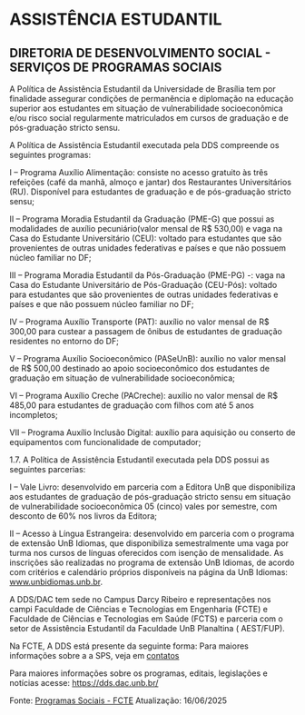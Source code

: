 # ASSISTÊNCIA ESTUDANTIL
## DIRETORIA DE DESENVOLVIMENTO SOCIAL - SERVIÇOS DE PROGRAMAS SOCIAIS
A Política de Assistência Estudantil da Universidade de Brasília tem por finalidade assegurar condições de permanência e diplomação na educação superior aos estudantes em situação de vulnerabilidade socioeconômica e/ou risco social regularmente matriculados em cursos de graduação e de pós-graduação stricto sensu.

A Política de Assistência Estudantil executada pela DDS compreende os seguintes programas:

I – Programa Auxílio Alimentação: consiste no acesso gratuito às três refeições (café da manhã, almoço e jantar) dos Restaurantes Universitários (RU). Disponível para estudantes de graduação e de pós-graduação stricto sensu;

II – Programa Moradia Estudantil da Graduação (PME-G) que possui as modalidades de auxílio pecuniário(valor mensal de R$ 530,00) e vaga na Casa do Estudante Universitário (CEU): voltado para estudantes que são provenientes de outras unidades federativas e países e que não possuem núcleo familiar no DF;

III – Programa Moradia Estudantil da Pós-Graduação (PME-PG) -: vaga na Casa do Estudante Universitário de Pós-Graduação (CEU-Pós): voltado para estudantes que são provenientes de outras unidades federativas e países e que não possuem núcleo familiar no DF;

IV – Programa Auxílio Transporte (PAT): auxílio no valor mensal de R$ 300,00 para custear a passagem de ônibus de estudantes de graduação residentes no entorno do DF;

V – Programa Auxílio Socioeconômico (PASeUnB): auxílio no valor mensal de R$ 500,00 destinado ao apoio socioeconômico dos estudantes de graduação em situação de vulnerabilidade socioeconômica;

VI – Programa Auxílio Creche (PACreche): auxílio no valor mensal de R$ 485,00 para estudantes de graduação com filhos com até 5 anos incompletos;

VII – Programa Auxílio Inclusão Digital: auxílio para aquisição ou conserto de equipamentos com funcionalidade de computador;

1.7. A Política de Assistência Estudantil executada pela DDS possui as seguintes parcerias:

I – Vale Livro: desenvolvido em parceria com a Editora UnB que disponibiliza aos estudantes de graduação de pós-graduação stricto sensu em situação de vulnerabilidade socioeconômica 05 (cinco) vales por semestre, com desconto de 60% nos livros da Editora;

II – Acesso à Língua Estrangeira: desenvolvido em parceria com o programa de extensão UnB Idiomas, que disponibiliza semestralmente uma vaga por turma nos cursos de línguas oferecidos com isenção de mensalidade. As inscrições são realizadas no programa de extensão UnB Idiomas, de acordo com critérios e calendário próprios disponíveis na página da UnB Idiomas: www.unbidiomas.unb.br.

A DDS/DAC tem sede no Campus Darcy Ribeiro e representações nos campi Faculdade de Ciências e Tecnologias em Engenharia (FCTE) e Faculdade de Ciências e Tecnologias em Saúde (FCTS) e parceria com o setor de Assistência Estudantil da Faculdade UnB Planaltina ( AEST/FUP). 

Na FCTE, A DDS está presente da seguinte forma:
Para maiores informações sobre a a SPS, veja em [contatos](https://fcte.unb.br/contato/)

Para maiores informações sobre os programas, editais, legislações e notícias acesse: https://dds.dac.unb.br/

Fonte: [Programas Sociais - FCTE](https://fcte.unb.br/assistencia-estudantil/)
Atualização: 16/06/2025
